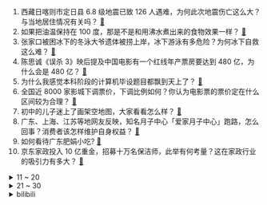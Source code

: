 1. 西藏日喀则市定日县 6.8 级地震已致 126 人遇难，为何此次地震伤亡这么大？与当地居住情况有关吗？ [:link:](https://www.zhihu.com/question/8970774216)
2. 如果把油温保持在 100 度，那是不是和用沸水煮出来的食物效果一样？ [:link:](https://www.zhihu.com/question/570155906)
3. 张家口被困冰下的冬泳大爷遗体被捞上岸，冰下游泳有多危险？为何冰下自救这么难？ [:link:](https://www.zhihu.com/question/8851180108)
4. 陈思诚《误杀 3》映后提及中国电影有一个红线年产票房要达到 480 亿，为什么会是 480 亿？ [:link:](https://www.zhihu.com/question/8640566930)
5. 为什么我感觉本科阶段的计算机毕设题目都飘到天上了？ [:link:](https://www.zhihu.com/question/3888908085)
6. 全国近 8000 家影城下调票价，下调比例如何？你认为电影票的票价定在什么区间较为合理？ [:link:](https://www.zhihu.com/question/8941824245)
7. 初中的儿子迷上了画架空地图，大家看看怎么样？ [:link:](https://www.zhihu.com/question/8374908651)
8. 广东、上海、江苏等地网友反映，知名月子中心「爱家月子中心」跑路，怎么回事？消费者该怎样维护自身权益？ [:link:](https://www.zhihu.com/question/8981748575)
9. 如何看待广东肥娟小吃? [:link:](https://www.zhihu.com/question/8541462754)
10. 京东家政投入 10 亿重金，招募十万名保洁师，此举有何考量？这在家政行业的吸引力有多大？ [:link:](https://www.zhihu.com/question/8944712977)
<details>
<summary>11 ~ 20</summary>

11. 中国驻泰国大使馆发文「中国公民王某已成功获救」，此次事件中哪些动作成为营救关键？要吸取哪些经验教训？ [:link:](https://www.zhihu.com/question/8986327553)
12. Netflix 发布《鱿鱼游戏 3》海报，计划 2025 年上线，对于最终季你有哪些期待？ [:link:](https://www.zhihu.com/question/8523409683)
13. 每天喝一瓶含糖饮料，患糖尿病的风险会增加吗？ [:link:](https://www.zhihu.com/question/619063952)
14. 《骑马与砍杀2》大型三国Mod《衣谷三国》已发布，你觉得这个Mod怎么样？ [:link:](https://www.zhihu.com/question/8428202024)
15. 尉迟敬德军事能力不如李靖，勇猛不如秦琼，为何李世民最喜欢的武将却是他? [:link:](https://www.zhihu.com/question/8635985071)
16. 孙悟空为什么每次都叫沙僧看着行李，荒山野岭的还怕有人来偷吗？ [:link:](https://www.zhihu.com/question/2673686131)
17. 演员星星在泰缅边境失联，姚晨、舒淇、龚俊等发声寻人，我驻清迈总领事馆回应，具体情况如何？ [:link:](https://www.zhihu.com/question/8868059710)
18. 《还珠格格》里，小燕子和紫薇虽然都是格格，谁的封号更尊贵呢？ [:link:](https://www.zhihu.com/question/8466793635)
19. 重修的滕王阁已经没有古代的建筑结构，它存在的意义在哪？ [:link:](https://www.zhihu.com/question/24720616)
20. 西藏日喀则市定日县附近发生 6.8 级地震，已致 126 人遇难，当地情况如何？哪些地方有震感？ [:link:](https://www.zhihu.com/question/8935737464)
</details>
<details>
<summary>21 ~ 30</summary>

21. 今年流感进入高发期，多地「流感神药」需求暴涨，有药店涨价至 300 元一盒，如何科学合理用药保障健康？ [:link:](https://www.zhihu.com/question/8799491217)
22. 胖东来 180 元帆布包成本 143.84 元，销售火爆，这款帆布包销售如此火爆的原因有哪些？ [:link:](https://www.zhihu.com/question/8884397739)
23. 从地理上讲，NBA球队所在的28个城市当中，哪个城市是球员最不愿意去的？ [:link:](https://www.zhihu.com/question/8848985526)
24. 全面取消在就业地参保户籍限制等，《全国统一大市场建设指引（试行）》印发，将带来哪些影响？ [:link:](https://www.zhihu.com/question/8944826006)
25. 当我们变老之后，会像现在的老人一样，几乎完全不懂“手机电脑”这类新出现的电子产品吗？ [:link:](https://www.zhihu.com/question/8491041468)
26. 给周涛讲解的「鸡窝头」女士火了，如何看待她的走红? [:link:](https://www.zhihu.com/question/8835631721)
27. 神雕原著的达尔巴是个瘦子，为什么电视剧里都找个胖子？ [:link:](https://www.zhihu.com/question/667935055)
28. 如何评价英伟达 1 月 7 日发布的 RTX 50 系显卡，5090 相比 4090 有哪些提升？ [:link:](https://www.zhihu.com/question/8939002401)
29. 2025年蛇年为什么有384天？ [:link:](https://www.zhihu.com/question/8585038378)
30. 如何评价 ROG 在 CES 2025 发布的笔记本新品，有哪些亮眼的技术和升级？ [:link:](https://www.zhihu.com/question/8619327345)
</details><details>
<summary>bilibili</summary>

</details>